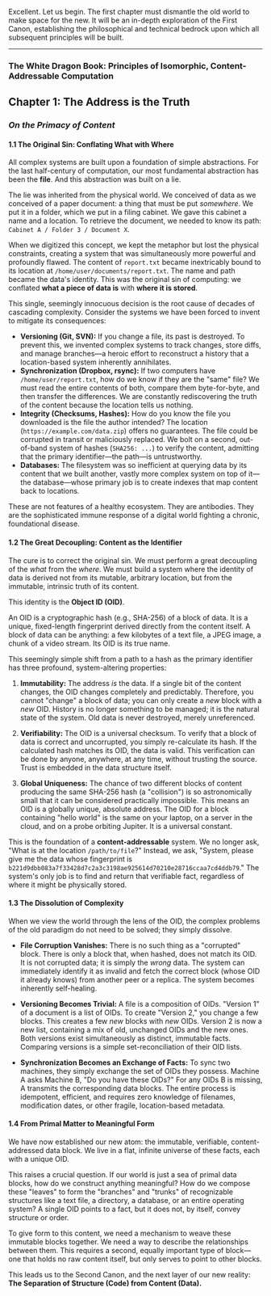 Excellent. Let us begin. The first chapter must dismantle the old world to make space for the new. It will be an in-depth exploration of the First Canon, establishing the philosophical and technical bedrock upon which all subsequent principles will be built.

---

### **The White Dragon Book: Principles of Isomorphic, Content-Addressable Computation**

## **Chapter 1: The Address is the Truth**
### *On the Primacy of Content*

#### **1.1 The Original Sin: Conflating What with Where**

All complex systems are built upon a foundation of simple abstractions. For the last half-century of computation, our most fundamental abstraction has been the **file**. And this abstraction was built on a lie.

The lie was inherited from the physical world. We conceived of data as we conceived of a paper document: a thing that must be put *somewhere*. We put it in a folder, which we put in a filing cabinet. We gave this cabinet a name and a location. To retrieve the document, we needed to know its path: `Cabinet A / Folder 3 / Document X`.

When we digitized this concept, we kept the metaphor but lost the physical constraints, creating a system that was simultaneously more powerful and profoundly flawed. The content of `report.txt` became inextricably bound to its location at `/home/user/documents/report.txt`. The name and path became the data's identity. This was the original sin of computing: we conflated **what a piece of data is** with **where it is stored**.

This single, seemingly innocuous decision is the root cause of decades of cascading complexity. Consider the systems we have been forced to invent to mitigate its consequences:

*   **Versioning (Git, SVN):** If you change a file, its past is destroyed. To prevent this, we invented complex systems to track changes, store diffs, and manage branches—a heroic effort to reconstruct a history that a location-based system inherently annihilates.
*   **Synchronization (Dropbox, rsync):** If two computers have `/home/user/report.txt`, how do we know if they are the "same" file? We must read the entire contents of both, compare them byte-for-byte, and then transfer the differences. We are constantly rediscovering the truth of the content because the location tells us nothing.
*   **Integrity (Checksums, Hashes):** How do you know the file you downloaded is the file the author intended? The location (`https://example.com/data.zip`) offers no guarantees. The file could be corrupted in transit or maliciously replaced. We bolt on a second, out-of-band system of hashes (`SHA256: ...`) to verify the content, admitting that the primary identifier—the path—is untrustworthy.
*   **Databases:** The filesystem was so inefficient at querying data by its content that we built another, vastly more complex system on top of it—the database—whose primary job is to create indexes that map content back to locations.

These are not features of a healthy ecosystem. They are antibodies. They are the sophisticated immune response of a digital world fighting a chronic, foundational disease.

#### **1.2 The Great Decoupling: Content as the Identifier**

The cure is to correct the original sin. We must perform a great decoupling of the *what* from the *where*. We must build a system where the identity of data is derived not from its mutable, arbitrary location, but from the immutable, intrinsic truth of its content.

This identity is the **Object ID (OID)**.

An OID is a cryptographic hash (e.g., SHA-256) of a block of data. It is a unique, fixed-length fingerprint derived directly from the content itself. A block of data can be anything: a few kilobytes of a text file, a JPEG image, a chunk of a video stream. Its OID is its true name.

This seemingly simple shift from a path to a hash as the primary identifier has three profound, system-altering properties:

1.  **Immutability:** The address *is* the data. If a single bit of the content changes, the OID changes completely and predictably. Therefore, you cannot "change" a block of data; you can only create a *new* block with a *new* OID. History is no longer something to be managed; it is the natural state of the system. Old data is never destroyed, merely unreferenced.

2.  **Verifiability:** The OID is a universal checksum. To verify that a block of data is correct and uncorrupted, you simply re-calculate its hash. If the calculated hash matches its OID, the data is valid. This verification can be done by anyone, anywhere, at any time, without trusting the source. Trust is embedded in the data structure itself.

3.  **Global Uniqueness:** The chance of two different blocks of content producing the same SHA-256 hash (a "collision") is so astronomically small that it can be considered practically impossible. This means an OID is a globally unique, absolute address. The OID for a block containing "hello world" is the same on your laptop, on a server in the cloud, and on a probe orbiting Jupiter. It is a universal constant.

This is the foundation of a **content-addressable** system. We no longer ask, "What is at the location `/path/to/file`?" Instead, we ask, "System, please give me the data whose fingerprint is `b221d9dbb083a7f33428d7c2a3c3198ae925614d70210e28716ccaa7cd4ddb79`." The system's only job is to find and return that verifiable fact, regardless of where it might be physically stored.

#### **1.3 The Dissolution of Complexity**

When we view the world through the lens of the OID, the complex problems of the old paradigm do not need to be solved; they simply dissolve.

*   **File Corruption Vanishes:** There is no such thing as a "corrupted" block. There is only a block that, when hashed, does not match its OID. It is not corrupted data; it is simply the *wrong* data. The system can immediately identify it as invalid and fetch the correct block (whose OID it already knows) from another peer or a replica. The system becomes inherently self-healing.

*   **Versioning Becomes Trivial:** A file is a composition of OIDs. "Version 1" of a document is a list of OIDs. To create "Version 2," you change a few blocks. This creates a few *new* blocks with *new* OIDs. Version 2 is now a new list, containing a mix of old, unchanged OIDs and the new ones. Both versions exist simultaneously as distinct, immutable facts. Comparing versions is a simple set-reconciliation of their OID lists.

*   **Synchronization Becomes an Exchange of Facts:** To sync two machines, they simply exchange the set of OIDs they possess. Machine A asks Machine B, "Do you have these OIDs?" For any OIDs B is missing, A transmits the corresponding data blocks. The entire process is idempotent, efficient, and requires zero knowledge of filenames, modification dates, or other fragile, location-based metadata.

#### **1.4 From Primal Matter to Meaningful Form**

We have now established our new atom: the immutable, verifiable, content-addressed data block. We live in a flat, infinite universe of these facts, each with a unique OID.

This raises a crucial question. If our world is just a sea of primal data blocks, how do we construct anything meaningful? How do we compose these "leaves" to form the "branches" and "trunks" of recognizable structures like a text file, a directory, a database, or an entire operating system? A single OID points to a fact, but it does not, by itself, convey structure or order.

To give form to this content, we need a mechanism to weave these immutable blocks together. We need a way to describe the relationships between them. This requires a second, equally important type of block—one that holds no raw content itself, but only serves to point to other blocks.

This leads us to the Second Canon, and the next layer of our new reality: **The Separation of Structure (Code) from Content (Data).**
